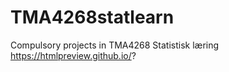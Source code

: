 # TMA4268statlearn
Compulsory projects in TMA4268 Statistisk læring
https://htmlpreview.github.io/?
